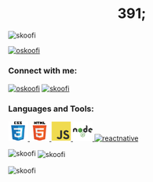 <h1 align="center">391;</h1>

<p align="left"> <img src="https://komarev.com/ghpvc/?username=skoofi&label=Profile%20views&color=0e75b6&style=flat" alt="skoofi" /> </p>

<p align="left"> <a href="https://twitter.com/oskoofi" target="blank"><img src="https://img.shields.io/twitter/follow/oskoofi?logo=twitter&style=for-the-badge" alt="oskoofi" /></a> </p>

<h3 align="left">Connect with me:</h3>
<p align="left">
<a href="https://twitter.com/oskoofi" target="blank"><img align="center" src="https://raw.githubusercontent.com/rahuldkjain/github-profile-readme-generator/master/src/images/icons/Social/twitter.svg" alt="oskoofi" height="30" width="40" /></a>
<a href="https://instagram.com/skoofi" target="blank"><img align="center" src="https://raw.githubusercontent.com/rahuldkjain/github-profile-readme-generator/master/src/images/icons/Social/instagram.svg" alt="skoofi" height="30" width="40" /></a>
</p>

<h3 align="left">Languages and Tools:</h3>
<p align="left"> <a href="https://www.w3schools.com/css/" target="_blank" rel="noreferrer"> <img src="https://raw.githubusercontent.com/devicons/devicon/master/icons/css3/css3-original-wordmark.svg" alt="css3" width="40" height="40"/> </a> <a href="https://www.w3.org/html/" target="_blank" rel="noreferrer"> <img src="https://raw.githubusercontent.com/devicons/devicon/master/icons/html5/html5-original-wordmark.svg" alt="html5" width="40" height="40"/> </a> <a href="https://developer.mozilla.org/en-US/docs/Web/JavaScript" target="_blank" rel="noreferrer"> <img src="https://raw.githubusercontent.com/devicons/devicon/master/icons/javascript/javascript-original.svg" alt="javascript" width="40" height="40"/> </a> <a href="https://nodejs.org" target="_blank" rel="noreferrer"> <img src="https://raw.githubusercontent.com/devicons/devicon/master/icons/nodejs/nodejs-original-wordmark.svg" alt="nodejs" width="40" height="40"/> </a> <a href="https://reactnative.dev/" target="_blank" rel="noreferrer"> <img src="https://reactnative.dev/img/header_logo.svg" alt="reactnative" width="40" height="40"/> </a> </p>

<p><img align="left" src="https://github-readme-stats.vercel.app/api/top-langs?username=skoofi&show_icons=true&locale=en&layout=compact" alt="skoofi" /></p>

<p>&nbsp;<img align="center" src="https://github-readme-stats.vercel.app/api?username=skoofi&show_icons=true&locale=en" alt="skoofi" /></p>

<p><img align="center" src="https://github-readme-streak-stats.herokuapp.com/?user=skoofi&" alt="skoofi" /></p>

